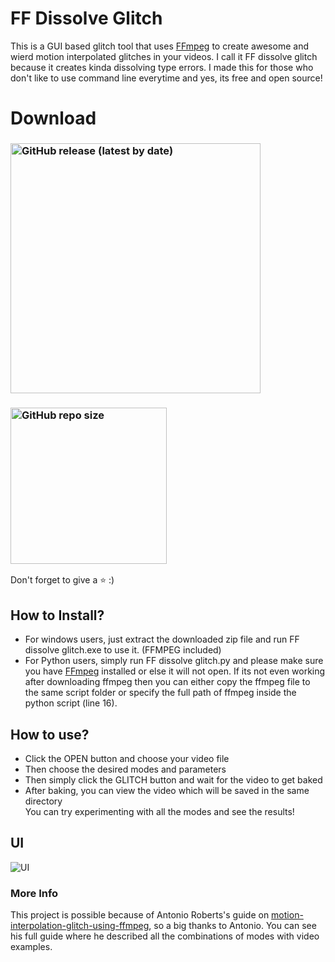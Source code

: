 # FF Dissolve Glitch
This is a GUI based glitch tool that uses [FFmpeg](https://ffmpeg.org/) to create awesome and wierd motion interpolated glitches in your videos. I call it FF dissolve glitch because it creates kinda dissolving type errors. I made this for those who don't like to use command line everytime and yes, its free and open source!
# Download
### [<img alt="GitHub release (latest by date)" src="https://img.shields.io/github/v/release/Akascape/FF-Dissolve-Glitch?display_name=release&label=Windows&logo=Windows&logoColor=019df4&style=for-the-badge" width="400">](https://github.com/Akascape/FF-Dissolve-Glitch/releases/download/FF-Dissolve-Glitch/FF-Dissolve-Glitch_win64.zip)
### [<img alt="GitHub repo size" src="https://img.shields.io/github/repo-size/Akascape/FF-Dissolve-Glitch?color=9508e2&label=Source%20Code&logo=Python&logoColor=yellow&style=for-the-badge"  width="250">](https://github.com/Akascape/FF-Dissolve-Glitch/releases/download/FF-Dissolve-Glitch/FF-Dissolve-Glitch_python-version.zip)
Don't forget to give a ⭐ :)
## How to Install?
- For windows users, just extract the downloaded zip file and run FF dissolve glitch.exe to use it. (FFMPEG included)
- For Python users, simply run FF dissolve glitch.py and please make sure you have [FFmpeg](https://ffmpeg.org/download.html) installed or else it will not open. If its not even working after downloading ffmpeg then you can either copy the ffmpeg file to the same script folder or specify the full path of ffmpeg inside the python script (line 16).
## How to use?
- Click the OPEN button and choose your video file
- Then choose the desired modes and parameters
- Then simply click the GLITCH button and wait for the video to get baked
- After baking, you can view the video which will be saved in the same directory
<br>You can try experimenting with all the modes and see the results!
## UI
![UI](https://user-images.githubusercontent.com/89206401/152640208-007b03f1-4945-4ebf-9398-8c0c3332dfc8.png)
### More Info
This project is possible because of Antonio Roberts's guide on [motion-interpolation-glitch-using-ffmpeg](https://www.hellocatfood.com/motion-interpolation-for-glitch-aesthetics-using-ffmpeg-part-0/), so a big thanks to Antonio. You can see his full guide where he described all the combinations of modes with video examples.
